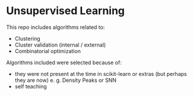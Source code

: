 # Unsupervised Learning

This repo includes algorithms related to:

- Clustering
- Cluster validation (internal / external)
- Combinatorial optimization

Algorithms included were selected because of:

- they were not present at the time in scikit-learn or extras (but perhaps they are now) e. g. Density Peaks or SNN
- self teaching

